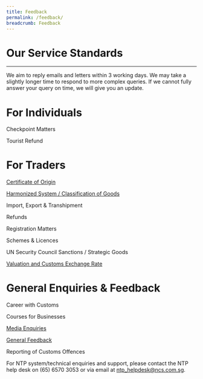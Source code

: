 ```yaml
---
title: Feedback
permalink: /feedback/
breadcrumb: Feedback
---
```


# Our Service Standards
---

We aim to reply emails and letters within 3 working days. We may take a slightly longer time to respond to more complex queries. If we cannot fully answer your query on time, we will give you an update.


# For Individuals
 
Checkpoint Matters

Tourist Refund


# For Traders

[Certificate of Origin](https://form.gov.sg/5e7025bbbce24a0011937cbd) 

[Harmonized System / Classification of Goods](https://form.gov.sg/5e6713af65cca600110d2d43)

Import, Export & Transhipment

Refunds

Registration Matters

Schemes & Licences

UN Security Council Sanctions / Strategic Goods 

[Valuation and Customs Exchange Rate](https://form.gov.sg/#!/5e6ed24b39ddca001164cce2)


# General Enquiries & Feedback

Career with Customs 

Courses for Businesses

[Media Enquiries](https://form.gov.sg/#!/5e9526f82b18f50011eebce6)

[General Feedback](https://form.gov.sg/#!/5e6862571db1b70011098bf5/preview)

Reporting of Customs Offences


For NTP system/technical enquiries and support, please contact the NTP help desk on (65) 6570 3053 or via email at ntp_helpdesk@ncs.com.sg.

